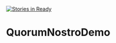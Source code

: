 [![Stories in Ready](https://badge.waffle.io/coeniebeyers/QuorumNostroDemo.png?label=ready&title=Ready)](https://waffle.io/coeniebeyers/QuorumNostroDemo)
# QuorumNostroDemo